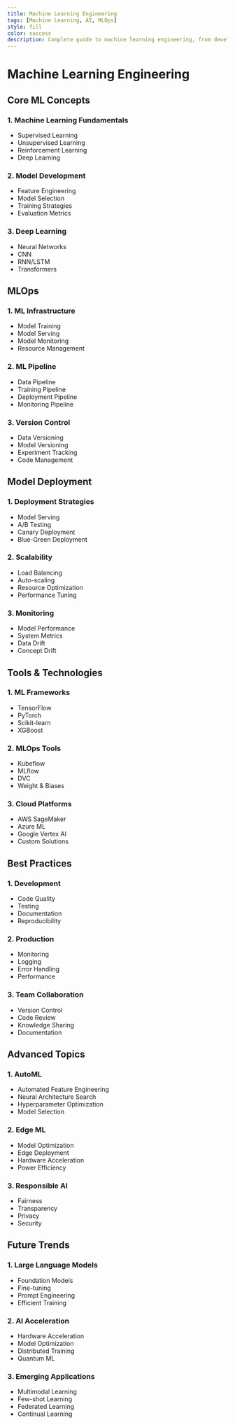 ```yaml
---
title: Machine Learning Engineering
tags: [Machine Learning, AI, MLOps]
style: fill
color: success
description: Complete guide to machine learning engineering, from development to deployment
---
```


# Machine Learning Engineering

## Core ML Concepts

### 1. Machine Learning Fundamentals
- Supervised Learning
- Unsupervised Learning
- Reinforcement Learning
- Deep Learning

### 2. Model Development
- Feature Engineering
- Model Selection
- Training Strategies
- Evaluation Metrics

### 3. Deep Learning
- Neural Networks
- CNN
- RNN/LSTM
- Transformers

## MLOps

### 1. ML Infrastructure
- Model Training
- Model Serving
- Model Monitoring
- Resource Management

### 2. ML Pipeline
- Data Pipeline
- Training Pipeline
- Deployment Pipeline
- Monitoring Pipeline

### 3. Version Control
- Data Versioning
- Model Versioning
- Experiment Tracking
- Code Management

## Model Deployment

### 1. Deployment Strategies
- Model Serving
- A/B Testing
- Canary Deployment
- Blue-Green Deployment

### 2. Scalability
- Load Balancing
- Auto-scaling
- Resource Optimization
- Performance Tuning

### 3. Monitoring
- Model Performance
- System Metrics
- Data Drift
- Concept Drift

## Tools & Technologies

### 1. ML Frameworks
- TensorFlow
- PyTorch
- Scikit-learn
- XGBoost

### 2. MLOps Tools
- Kubeflow
- MLflow
- DVC
- Weight & Biases

### 3. Cloud Platforms
- AWS SageMaker
- Azure ML
- Google Vertex AI
- Custom Solutions

## Best Practices

### 1. Development
- Code Quality
- Testing
- Documentation
- Reproducibility

### 2. Production
- Monitoring
- Logging
- Error Handling
- Performance

### 3. Team Collaboration
- Version Control
- Code Review
- Knowledge Sharing
- Documentation

## Advanced Topics

### 1. AutoML
- Automated Feature Engineering
- Neural Architecture Search
- Hyperparameter Optimization
- Model Selection

### 2. Edge ML
- Model Optimization
- Edge Deployment
- Hardware Acceleration
- Power Efficiency

### 3. Responsible AI
- Fairness
- Transparency
- Privacy
- Security

## Future Trends

### 1. Large Language Models
- Foundation Models
- Fine-tuning
- Prompt Engineering
- Efficient Training

### 2. AI Acceleration
- Hardware Acceleration
- Model Optimization
- Distributed Training
- Quantum ML

### 3. Emerging Applications
- Multimodal Learning
- Few-shot Learning
- Federated Learning
- Continual Learning
